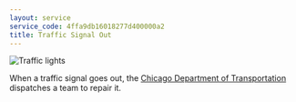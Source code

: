 ```yaml
---
layout: service
service_code: 4ffa9db16018277d400000a2
title: Traffic Signal Out
---
```

![Traffic lights](http://farm9.staticflickr.com/8186/8099989456_ee3769b534_n.jpg "Traffic lights. Photo by Greg Wass")

When a traffic signal goes out, the [Chicago Department of Transportation](http://www.cityofchicago.org/city/en/depts/cdot.html) dispatches a team to repair it. 
